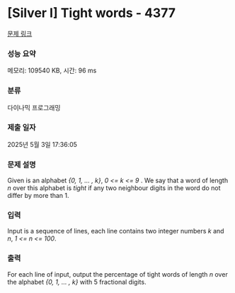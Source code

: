 # [Silver I] Tight words - 4377 

[문제 링크](https://www.acmicpc.net/problem/4377) 

### 성능 요약

메모리: 109540 KB, 시간: 96 ms

### 분류

다이나믹 프로그래밍

### 제출 일자

2025년 5월 3일 17:36:05

### 문제 설명

<p>Given is an alphabet <em>{0, 1, ... , k}</em>, <em>0 <= k <= 9 </em>. We say that a word of length <em>n</em> over this alphabet is <em>tight</em> if any two neighbour digits in the word do not differ by more than 1.</p>

### 입력 

 <p>Input is a sequence of lines, each line contains two integer numbers <em>k</em> and <em>n</em>, <em>1 <= n <= 100</em>. </p>

### 출력 

 <p>For each line of input, output the percentage of tight words of length <em>n</em> over the alphabet <em>{0, 1, ... , k}</em> with 5 fractional digits.</p>

